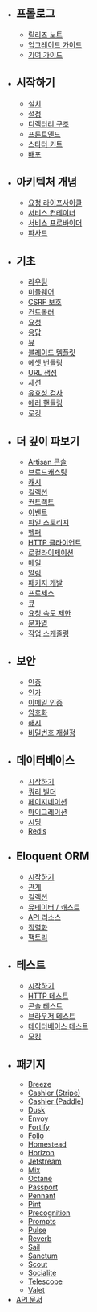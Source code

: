 - ## 프롤로그
    - [릴리즈 노트](/docs/{{version}}/releases)
    - [업그레이드 가이드](/docs/{{version}}/upgrade)
    - [기여 가이드](/docs/{{version}}/contributions)
- ## 시작하기
    - [설치](/docs/{{version}}/installation)
    - [설정](/docs/{{version}}/configuration)
    - [디렉터리 구조](/docs/{{version}}/structure)
    - [프론트엔드](/docs/{{version}}/frontend)
    - [스타터 키트](/docs/{{version}}/starter-kits)
    - [배포](/docs/{{version}}/deployment)
- ## 아키텍처 개념
    - [요청 라이프사이클](/docs/{{version}}/lifecycle)
    - [서비스 컨테이너](/docs/{{version}}/container)
    - [서비스 프로바이더](/docs/{{version}}/providers)
    - [파사드](/docs/{{version}}/facades)
- ## 기초
    - [라우팅](/docs/{{version}}/routing)
    - [미들웨어](/docs/{{version}}/middleware)
    - [CSRF 보호](/docs/{{version}}/csrf)
    - [컨트롤러](/docs/{{version}}/controllers)
    - [요청](/docs/{{version}}/requests)
    - [응답](/docs/{{version}}/responses)
    - [뷰](/docs/{{version}}/views)
    - [블레이드 템플릿](/docs/{{version}}/blade)
    - [에셋 번들링](/docs/{{version}}/vite)
    - [URL 생성](/docs/{{version}}/urls)
    - [세션](/docs/{{version}}/session)
    - [유효성 검사](/docs/{{version}}/validation)
    - [에러 핸들링](/docs/{{version}}/errors)
    - [로깅](/docs/{{version}}/logging)
- ## 더 깊이 파보기
    - [Artisan 콘솔](/docs/{{version}}/artisan)
    - [브로드캐스팅](/docs/{{version}}/broadcasting)
    - [캐시](/docs/{{version}}/cache)
    - [컬렉션](/docs/{{version}}/collections)
    - [컨트랙트](/docs/{{version}}/contracts)
    - [이벤트](/docs/{{version}}/events)
    - [파일 스토리지](/docs/{{version}}/filesystem)
    - [헬퍼](/docs/{{version}}/helpers)
    - [HTTP 클라이언트](/docs/{{version}}/http-client)
    - [로컬라이제이션](/docs/{{version}}/localization)
    - [메일](/docs/{{version}}/mail)
    - [알림](/docs/{{version}}/notifications)
    - [패키지 개발](/docs/{{version}}/packages)
    - [프로세스](/docs/{{version}}/processes)
    - [큐](/docs/{{version}}/queues)
    - [요청 속도 제한](/docs/{{version}}/rate-limiting)
    - [문자열](/docs/{{version}}/strings)
    - [작업 스케줄링](/docs/{{version}}/scheduling)
- ## 보안
    - [인증](/docs/{{version}}/authentication)
    - [인가](/docs/{{version}}/authorization)
    - [이메일 인증](/docs/{{version}}/verification)
    - [암호화](/docs/{{version}}/encryption)
    - [해시](/docs/{{version}}/hashing)
    - [비밀번호 재설정](/docs/{{version}}/passwords)
- ## 데이터베이스
    - [시작하기](/docs/{{version}}/database)
    - [쿼리 빌더](/docs/{{version}}/queries)
    - [페이지네이션](/docs/{{version}}/pagination)
    - [마이그레이션](/docs/{{version}}/migrations)
    - [시딩](/docs/{{version}}/seeding)
    - [Redis](/docs/{{version}}/redis)
- ## Eloquent ORM
    - [시작하기](/docs/{{version}}/eloquent)
    - [관계](/docs/{{version}}/eloquent-relationships)
    - [컬렉션](/docs/{{version}}/eloquent-collections)
    - [뮤테이터 / 캐스트](/docs/{{version}}/eloquent-mutators)
    - [API 리소스](/docs/{{version}}/eloquent-resources)
    - [직렬화](/docs/{{version}}/eloquent-serialization)
    - [팩토리](/docs/{{version}}/eloquent-factories)
- ## 테스트
    - [시작하기](/docs/{{version}}/testing)
    - [HTTP 테스트](/docs/{{version}}/http-tests)
    - [콘솔 테스트](/docs/{{version}}/console-tests)
    - [브라우저 테스트](/docs/{{version}}/dusk)
    - [데이터베이스 테스트](/docs/{{version}}/database-testing)
    - [모킹](/docs/{{version}}/mocking)
- ## 패키지
    - [Breeze](/docs/{{version}}/starter-kits#laravel-breeze)
    - [Cashier (Stripe)](/docs/{{version}}/billing)
    - [Cashier (Paddle)](/docs/{{version}}/cashier-paddle)
    - [Dusk](/docs/{{version}}/dusk)
    - [Envoy](/docs/{{version}}/envoy)
    - [Fortify](/docs/{{version}}/fortify)
    - [Folio](/docs/{{version}}/folio)
    - [Homestead](/docs/{{version}}/homestead)
    - [Horizon](/docs/{{version}}/horizon)
    - [Jetstream](https://jetstream.laravel.com)
    - [Mix](/docs/{{version}}/mix)
    - [Octane](/docs/{{version}}/octane)
    - [Passport](/docs/{{version}}/passport)
    - [Pennant](/docs/{{version}}/pennant)
    - [Pint](/docs/{{version}}/pint)
    - [Precognition](/docs/{{version}}/precognition)
    - [Prompts](/docs/{{version}}/prompts)
    - [Pulse](/docs/{{version}}/pulse)
    - [Reverb](/docs/{{version}}/reverb)
    - [Sail](/docs/{{version}}/sail)
    - [Sanctum](/docs/{{version}}/sanctum)
    - [Scout](/docs/{{version}}/scout)
    - [Socialite](/docs/{{version}}/socialite)
    - [Telescope](/docs/{{version}}/telescope)
    - [Valet](/docs/{{version}}/valet)
- [API 문서](https://api.laravel.com/docs/10.x)
